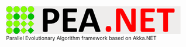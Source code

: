 ![PEA.NET logo](documentation/icons/PEANET_Logo.png)
Parallel Evolutionary Algorithm framework based on Akka.NET

